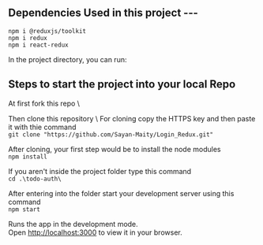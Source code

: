 ## Dependencies Used in this project ---
`npm i @reduxjs/toolkit` \
`npm i redux` \
`npm i react-redux` 



In the project directory, you can run:

## Steps to start the project into your local Repo
At first fork this repo \

Then clone this repository \ 
For cloning copy the HTTPS key and then paste it with thie command \
`git clone "https://github.com/Sayan-Maity/Login_Redux.git"` 

After cloning, your first step would be to install the node modules \
`npm install` 

If you aren't inside the project folder type this command \
`cd .\todo-auth\` 

After entering into the folder start your development server using this command \
`npm start` 


Runs the app in the development mode.\
Open [http://localhost:3000](http://localhost:3000) to view it in your browser.

